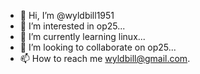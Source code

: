 - 👋 Hi, I’m @wyldbill1951
- 👀 I’m interested in op25...
- 🌱 I’m currently learning linux...
- 💞️ I’m looking to collaborate on op25...
- 📫 How to reach me wyldbill@gmail.com.

<!---
wyldbill1951/wyldbill1951 is a ✨ special ✨ repository because its `README.md` (this file) appears on your GitHub profile.
You can click the Preview link to take a look at your changes.
--->
